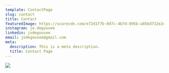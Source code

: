 ```yaml
---
template: ContactPage
slug: contact
title: Contact
featuredImage: https://ucarecdn.com/e72d1f7b-0d7c-4b7d-895b-a85bd732e2ed/-/crop/5107x1003/0,151/-/preview/
instagram: jo.degousee
linkedin: jodegousee
email: jodegousee@gmail.com
meta:
  description: This is a meta description.
  title: Contact Page
---
```

![](https://ucarecdn.com/63832e87-77e7-4de0-810c-65d9b8f50e57/)